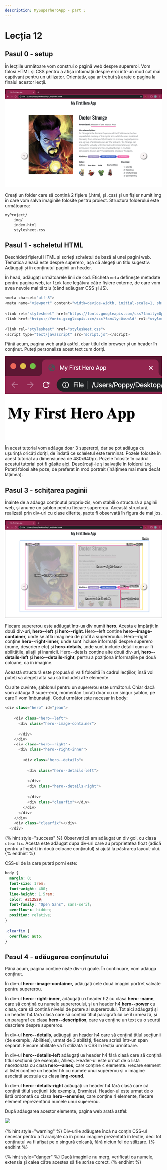 ```yaml
---
description: MySuperheroApp - part 1
---
```


# Lecția 12

## Pasul 0 - setup

În lecțiile următoare vom construi o pagină web despre supereroi. Vom folosi HTML și CSS pentru a afișa informații despre eroi într-un mod cat mai captivant pentru un utilizator. Orientativ, așa ar trebui să arate o pagina la finalul acestor lecții.

![](../.gitbook/assets/screenshot-2020-03-15-at-19.24.07.png)

Creați un folder care să conțină 2 fișiere \(.html, și .css\) și un fișier numit img în care vom salva imaginile folosite pentru proiect. Structura folderului este următoarea:

```text
myProject/
    img/
    index.html
    stylesheet.css
```

## Pasul 1 - scheletul HTML

Deschideți fișierul HTML și scrieți scheletul de bază al unei pagini web. Tematica aleasă este despre supereroi, așa că alegeți un titlu sugestiv. Adăugați și în conținutul paginii un header.

În head, adăugați următoarele linii de cod. Eticheta `meta` definește metadate pentru pagina web, iar `link` face legătura către fișiere externe, de care vom avea nevoie mai târziu \(când adăugam CSS și JS\).

```javascript
<meta charset="utf-8">
<meta name="viewport" content="width=device-width, initial-scale=1, shrink-to-fit=no, minimum-scale=1">

<link rel="stylesheet" href="https://fonts.googleapis.com/css?family=Open+Sans:300,400,600,700&lang=en">
<link href="https://fonts.googleapis.com/css?family=Oswald" rel="stylesheet">

<link rel="stylesheet" href="stylesheet.css">
<script type="text/javascript" src="script.js"></script>
```

Până acum, pagina web arată astfel, doar titlul din browser și un header în conținut. Puteți personaliza acest text cum doriți.

![](../.gitbook/assets/screenshot-2020-03-16-at-21.12.02.png)

În acest tutorial vom adăuga doar 3 supereroi, dar se pot adăuga cu ușurință oricâți doriți, de îndată ce scheletul este terminat. Pozele folosite în acest tutorial au dimensiunea de 480x640px. Pozele folosite în cadrul acestui tutorial pot fi găsite [aici](https://minhaskamal.github.io/DownGit/#/home?url=https://github.com/codettero/JavaScript-Superheroes/tree/Carmen/Day1_FirstHeroApp/Day1_end/img). Descărcați-le și salvațile în folderul `img`. Puteți folosi alte poze, de preferat în mod portrait \(înălțimea mai mare decât lățimea\).

## Pasul 3 - schițarea paginii

Înainte de a adăuga conținutul propriu-zis, vom stabili o structură a paginii web, și anume un șablon pentru fiecare supererou. Această structură, realizată prin div-uri cu clase diferite, paote fi observată în figura de mai jos.

![Structura paginii web](../.gitbook/assets/group-6.png)

Fiecare supererou este adăugat într-un div numit **hero**. Acesta e împărțit în două div-uri, **hero--left** și **hero--right**. Hero--left conține **hero--image-container,** unde se află imaginea de profil a supereroului. Hero--right conține **hero--right-inner,** unde sunt incluse informații despre superero \(nume, descriere etc\) și **hero-details**, unde sunt include detalii cum ar fi abilitățile, aliații și inamicii. Hero--details conține alte două div-uri, **hero--details-left** și **hero--details-right**, pentru a poziționa informațiile pe două coloane, ca în imagine.

Această structură este propusă și va fi folosită în cadrul lecțiilor, însă voi puteți sa alegeți alta sau să încludeți alte elemente.

Cu alte cuvinte, șablonul pentru un supererou este următorul. Chiar dacă vom adăuga 3 super-eroi, momentan lucrați doar cu un singur șablon, pe care îl vom îmbunatați. Codul următor este necesar în body:

```javascript
<div class="hero" id="jean">

    <div class="hero--left">
      <div class="hero--image-container">

      </div>
    </div>
    <div class="hero--right">
      <div class="hero--right-inner">

        <div class="hero--details">
          
          <div class="hero--details-left">
            
          </div>
          <div class="hero--details-right">
            
          </div>
          <div class="clearfix"></div>
        </div>
      </div>
    </div>
    <div class="clearfix"></div>
  </div>
```

{% hint style="success" %}
Observați că am adăugat un div gol, cu clasa `clearfix`. Acesta este adăugat dupa div-uri care au proprietatea float \(adică pentru a împărți în două coloane conținutul\) și ajută la păstrarea layout-ului.
{% endhint %}

CSS-ul de la care puteti porni este:

```css
body {
  margin: 0;
  font-size: 1rem;
  font-weight: 400;
  line-height: 1.5rem;
  color: #212529;
  font-family: "Open Sans", sans-serif;
  overflow-x: hidden;
  position: relative;
}

.clearfix {
  overflow: auto;
}
```

## Pasul 4 - adăugarea conținutului

Până acum, pagina conține niște div-uri goale. În continuare, vom adăuga conținut.

În div-ul **hero--image-container,** adăugați cele două imagini portret salvate pentru supererou.

În div-ul **hero--right-inner**, adăugați un header h2 cu clasa **hero--name**, care să conțină cu numele supereroului, și un header h4 **hero--power** cu clasa, care să conțină nivelul de putere al supereroului. Tot aici adăugați și un header h4 fără clasă care să conțină titlul paragrafului ce îl urmează, și un paragraf cu clasa **hero--description**, care va conține un text cu o scurtă descriere despre supererou.

În div-ul **hero--details**, adăugați un header h4 care să conțină titlul secțiunii \(de exemplu, Abilities\), urmat de 3 abilități, fiecare scrisă într-un span separat. Fiecare abilitate va fi stilizată în CSS în lecția următoare.

În div-ul **hero--details-left** adăugați un header h4 fără clasă care să conțină  titlul secțiunii \(de exemplu, Allies\).  Header-ul este urmat de o listă neordonată cu clasa **hero--allies**, care conține 4 elemente. Fiecare element al listei conține un header h5 cu numele unui supererou și o imagine asociată acestuia cu clasa **img-round**.

În div-ul **hero--details-right** adăugați un header h4 fără clasă care că conțină titlul secțiunii \(de exemplu, Enemies\). Header-ul este urmat de o listă ordonată cu clasa **hero--enemies**, care conține 4 elemente, fiecare element reprezentând numele unui supererou.

După adăugarea acestor elemente, pagina web arată astfel:

![](../.gitbook/assets/screencapture-file-users-poppy-desktop-myproject-index-html-2020-03-16-22_26_24.png)

{% hint style="warning" %}
Div-urile adăugate încă nu conțin CSS-ul necesar pentru a fi aranjate ca în prima imagine prezentată în lecție, deci tot conținutul va fi afișat pe o singură coloană, fără niciun fel de stilizare.
{% endhint %}

{% hint style="danger" %}
Dacă imaginile nu merg, verificați ca numele, extensia și calea către acestea să fie scrise corect. 
{% endhint %}









